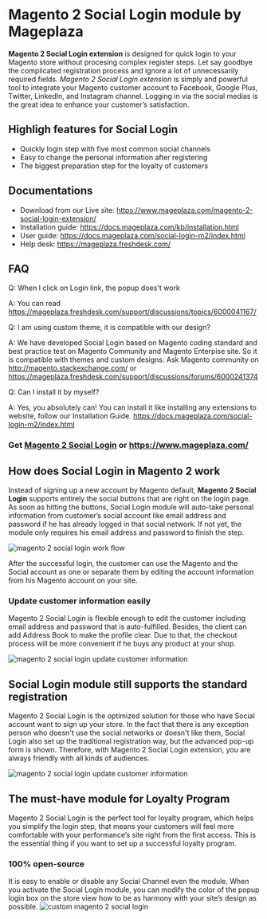 # Magento 2 Social Login module by Mageplaza

**Magento 2 Social Login extension** is designed for quick login to your Magento store without procesing complex register steps. Let say goodbye the complicated registration process and ignore a lot of unnecessarily required fields. *Magento 2 Social Login extension* is simply and powerful tool to integrate your Magento customer account to Facebook, Google Plus, Twitter, LinkedIn, and Instagram channel. Logging in via the social medias is the great idea to enhance your customer’s satisfaction.

## Highligh features for Social Login

- Quickly login step with five most common social channels
- Easy to change the personal information after registering
- The biggest preparation step for the loyalty of customers

## Documentations

- Download from our Live site: https://www.mageplaza.com/magento-2-social-login-extension/
- Installation guide: https://docs.mageplaza.com/kb/installation.html
- User guide: https://docs.mageplaza.com/social-login-m2/index.html
- Help desk: https://mageplaza.freshdesk.com/

## FAQ

Q: When I click on Login link, the popup does't work

A: You can read https://mageplaza.freshdesk.com/support/discussions/topics/6000041167/

Q: I am using custom theme, it is compatible with our design?

A: We have developed Social Login based on Magento coding standard and best practice test on Magento Community and Magento Enterpise site. So it is compatible with themes and custom designs. Ask Magento community on http://magento.stackexchange.com/ or https://mageplaza.freshdesk.com/support/discussions/forums/6000241374

Q: Can I install it by myself?

A: Yes, you absolutely can! You can install it like installing any extensions to website, follow our Installation Guide. https://docs.mageplaza.com/social-login-m2/index.html


### Get [Magento 2 Social Login](https://www.mageplaza.com/magento-2-social-login-extension/) or https://www.mageplaza.com/

## How does Social Login in Magento 2 work

Instead of signing up a new account by Magento default, **Magento 2 Social Login** supports entirely the social buttons that are right on the login page. As soon as hitting the buttons, Social Login module will auto-take personal information from customer’s social account like email address and password if he has already logged in that social network. If not yet, the module only requires his email address and password to finish the step.

![magento 2 social login work flow](https://www.mageplaza.com/assets/img/extensions-images/magento-2-social-login/social-login.png)

After the successful login, the customer can use the Magento and the Social account as one or separate them by editing the account information from his Magento account on your site.


### Update customer information easily

Magento 2 Social Login is flexible enough to edit the customer including email address and password that is auto-fulfilled. Besides, the client can add Address Book to make the profile clear. Due to that, the checkout process will be more convenient if he buys any product at your shop.


![magento 2 social login update customer information](https://www.mageplaza.com/assets/img/extensions-images/magento-2-social-login/account-dashboard.png)


## Social Login module still supports the standard registration

Magento 2 Social Login is the optimized solution for those who have Social account want to sign up your store. In the fact that there is any exception person who doesn't use the social networks or doesn't like them, Social Login also set up the traditional registration way, but the advanced pop-up form is shown. Therefore, with Magento 2 Social Login extension, you are always friendly with all kinds of audiences.

![magento 2 social login update customer information](https://www.mageplaza.com/assets/img/extensions-images/magento-2-social-login/registration-form.png)


## The must-have module for Loyalty Program

Magento 2 Social Login is the perfect tool for loyalty program, which helps you simplify the login step, that means your customers will feel more comfortable with your performance’s site right from the first access. This is the essential thing if you want to set up a successful loyalty program.


### 100% open-source

It is easy to enable or disable any Social Channel even the module. When you activate the Social Login module, you can modify the color of the popup login box on the store view how to be as harmony with your site’s design as possible.
![custom magento 2 social login](https://www.mageplaza.com/assets/img/extensions-images/magento-2-social-login/custom-design.png)

